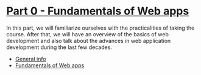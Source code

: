 # [Part 0 - Fundamentals of Web apps](https://fullstackopen.com/en/part0)

In this part, we will familiarize ourselves with the practicalities of taking the course. After that, we will have an overview of the basics of web development and also talk about the advances in web application development during the last few decades.

-   [General info](https://fullstackopen.com/en/part0/general_info)
-   [Fundamentals of Web apps](https://fullstackopen.com/en/part0/fundamentals_of_web_apps)
